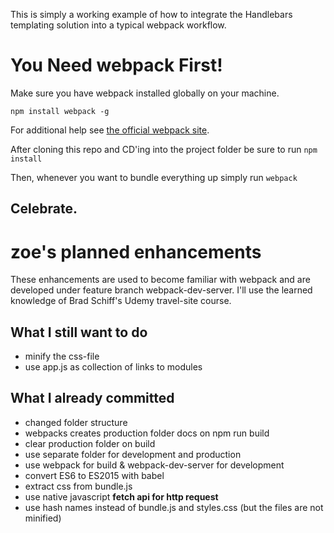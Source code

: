 This is simply a working example of how to integrate the Handlebars templating solution into a typical webpack workflow.

# You Need webpack First!

Make sure you have webpack installed globally on your machine.

`npm install webpack -g`

For additional help see [the official webpack site](https://webpack.github.io/).

After cloning this repo and CD'ing into the project folder be sure to run `npm install`

Then, whenever you want to bundle everything up simply run `webpack`

## Celebrate.

# zoe's planned enhancements

These enhancements are used to become familiar with webpack and are developed under feature branch webpack-dev-server. I'll use the learned knowledge of Brad Schiff's Udemy travel-site course.

## What I still want to do

- minify the css-file
- use app.js as collection of links to modules

## What I already committed

- changed folder structure
- webpacks creates production folder docs on npm run build
- clear production folder on build
- use separate folder for development and production
- use webpack for build & webpack-dev-server for development
- convert ES6 to ES2015 with babel
- extract css from bundle.js
- use native javascript **fetch api for http request**
- use hash names instead of bundle.js and styles.css (but the files are not minified)

